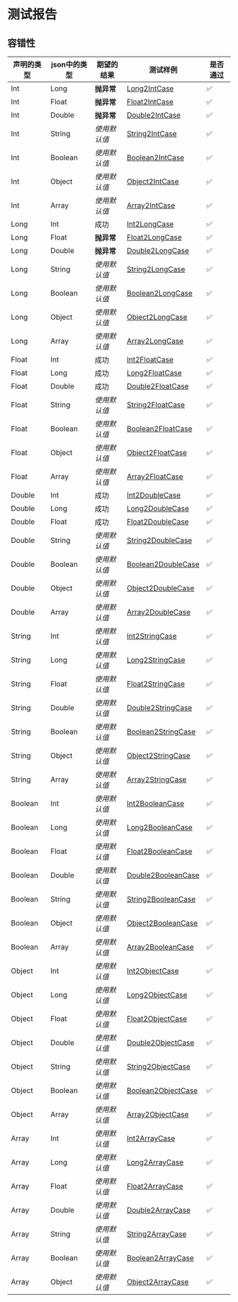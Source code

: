# 测试报告

## 容错性

| 声明的类型 | json中的类型 | 期望的结果 | 测试样例 | 是否通过 |
| --- | --- | --- | --- | --- |
| Int | Long | **抛异常** | [Long2IntCase](src/test/java/com/spirytusz/booster/test/cases/unexpecttype/IntCases.kt#L33) | ✅ |
| Int | Float | **抛异常** | [Float2IntCase](src/test/java/com/spirytusz/booster/test/cases/unexpecttype/IntCases.kt#L38) | ✅ |
| Int | Double | **抛异常** | [Double2IntCase](src/test/java/com/spirytusz/booster/test/cases/unexpecttype/IntCases.kt#L43) | ✅ |
| Int | String | *使用默认值* | [String2IntCase](src/test/java/com/spirytusz/booster/test/cases/unexpecttype/IntCases.kt#L48) | ✅ |
| Int | Boolean | *使用默认值* | [Boolean2IntCase](src/test/java/com/spirytusz/booster/test/cases/unexpecttype/IntCases.kt#L56) | ✅ |
| Int | Object | *使用默认值* | [Object2IntCase](src/test/java/com/spirytusz/booster/test/cases/unexpecttype/IntCases.kt#L64) | ✅ |
| Int | Array | *使用默认值* | [Array2IntCase](src/test/java/com/spirytusz/booster/test/cases/unexpecttype/IntCases.kt#L72) | ✅ |
| Long | Int | 成功 | [Int2LongCase](src/test/java/com/spirytusz/booster/test/cases/unexpecttype/LongCases.kt#L35) | ✅ |
| Long | Float | **抛异常** | [Float2LongCase](src/test/java/com/spirytusz/booster/test/cases/unexpecttype/LongCases.kt#L41) | ✅ |
| Long | Double | **抛异常** | [Double2LongCase](src/test/java/com/spirytusz/booster/test/cases/unexpecttype/LongCases.kt#L50) | ✅ |
| Long | String | *使用默认值* | [String2LongCase](src/test/java/com/spirytusz/booster/test/cases/unexpecttype/LongCases.kt#L59) | ✅ |
| Long | Boolean | *使用默认值* | [Boolean2LongCase](src/test/java/com/spirytusz/booster/test/cases/unexpecttype/LongCases.kt#L68) | ✅ |
| Long | Object | *使用默认值* | [Object2LongCase](src/test/java/com/spirytusz/booster/test/cases/unexpecttype/LongCases.kt#L77) | ✅ |
| Long | Array | *使用默认值* | [Array2LongCase](src/test/java/com/spirytusz/booster/test/cases/unexpecttype/LongCases.kt#L86) | ✅ |
| Float | Int | 成功 | [Int2FloatCase](src/test/java/com/spirytusz/booster/test/cases/unexpecttype/FloatCases.kt#L35) | ✅ |
| Float | Long | 成功 | [Long2FloatCase](src/test/java/com/spirytusz/booster/test/cases/unexpecttype/FloatCases.kt#L40) | ✅ |
| Float | Double | 成功 | [Double2FloatCase](src/test/java/com/spirytusz/booster/test/cases/unexpecttype/FloatCases.kt#L45) | ✅ |
| Float | String | *使用默认值* | [String2FloatCase](src/test/java/com/spirytusz/booster/test/cases/unexpecttype/FloatCases.kt#L50) | ✅ |
| Float | Boolean | *使用默认值* | [Boolean2FloatCase](src/test/java/com/spirytusz/booster/test/cases/unexpecttype/FloatCases.kt#L58) | ✅ |
| Float | Object | *使用默认值* | [Object2FloatCase](src/test/java/com/spirytusz/booster/test/cases/unexpecttype/FloatCases.kt#L66) | ✅ |
| Float | Array | *使用默认值* | [Array2FloatCase](src/test/java/com/spirytusz/booster/test/cases/unexpecttype/FloatCases.kt#L74) | ✅ |
| Double | Int | 成功 | [Int2DoubleCase](src/test/java/com/spirytusz/booster/test/cases/unexpecttype/DoubleCases.kt#L33) | ✅ |
| Double | Long | 成功 | [Long2DoubleCase](src/test/java/com/spirytusz/booster/test/cases/unexpecttype/DoubleCases.kt#L38) | ✅ |
| Double | Float | 成功 | [Float2DoubleCase](src/test/java/com/spirytusz/booster/test/cases/unexpecttype/DoubleCases.kt#L43) | ✅ |
| Double | String | *使用默认值* | [String2DoubleCase](src/test/java/com/spirytusz/booster/test/cases/unexpecttype/DoubleCases.kt#L48) | ✅ |
| Double | Boolean | *使用默认值* | [Boolean2DoubleCase](src/test/java/com/spirytusz/booster/test/cases/unexpecttype/DoubleCases.kt#L56) | ✅ |
| Double | Object | *使用默认值* | [Object2DoubleCase](src/test/java/com/spirytusz/booster/test/cases/unexpecttype/DoubleCases.kt#L64) | ✅ |
| Double | Array | *使用默认值* | [Array2DoubleCase](src/test/java/com/spirytusz/booster/test/cases/unexpecttype/DoubleCases.kt#L72) | ✅ |
| String | Int | *使用默认值* | [Int2StringCase](src/test/java/com/spirytusz/booster/test/cases/unexpecttype/StringCases.kt#L33) | ✅ |
| String | Long | *使用默认值* | [Long2StringCase](src/test/java/com/spirytusz/booster/test/cases/unexpecttype/StringCases.kt#L38) | ✅ |
| String | Float | *使用默认值* | [Float2StringCase](src/test/java/com/spirytusz/booster/test/cases/unexpecttype/StringCases.kt#L43) | ✅ |
| String | Double | *使用默认值* | [Double2StringCase](src/test/java/com/spirytusz/booster/test/cases/unexpecttype/StringCases.kt#L48) | ✅ |
| String | Boolean | *使用默认值* | [Boolean2StringCase](src/test/java/com/spirytusz/booster/test/cases/unexpecttype/StringCases.kt#L53) | ✅ |
| String | Object | *使用默认值* | [Object2StringCase](src/test/java/com/spirytusz/booster/test/cases/unexpecttype/StringCases.kt#L58) | ✅ |
| String | Array | *使用默认值* | [Array2StringCase](src/test/java/com/spirytusz/booster/test/cases/unexpecttype/StringCases.kt#L63) | ✅ |
| Boolean | Int | *使用默认值* | [Int2BooleanCase](src/test/java/com/spirytusz/booster/test/cases/unexpecttype/BooleanCases.kt#L33) | ✅ |
| Boolean | Long | *使用默认值* | [Long2BooleanCase](src/test/java/com/spirytusz/booster/test/cases/unexpecttype/BooleanCases.kt#L38) | ✅ |
| Boolean | Float | *使用默认值* | [Float2BooleanCase](src/test/java/com/spirytusz/booster/test/cases/unexpecttype/BooleanCases.kt#L43) | ✅ |
| Boolean | Double | *使用默认值* | [Double2BooleanCase](src/test/java/com/spirytusz/booster/test/cases/unexpecttype/BooleanCases.kt#L48) | ✅ |
| Boolean | String | *使用默认值* | [String2BooleanCase](src/test/java/com/spirytusz/booster/test/cases/unexpecttype/BooleanCases.kt#L53) | ✅ |
| Boolean | Object | *使用默认值* | [Object2BooleanCase](src/test/java/com/spirytusz/booster/test/cases/unexpecttype/BooleanCases.kt#L58) | ✅ |
| Boolean | Array | *使用默认值* | [Array2BooleanCase](src/test/java/com/spirytusz/booster/test/cases/unexpecttype/BooleanCases.kt#L63) | ✅ |
| Object | Int | *使用默认值* | [Int2ObjectCase](src/test/java/com/spirytusz/booster/test/cases/unexpecttype/ObjectCases.kt#L33) | ✅ |
| Object | Long | *使用默认值* | [Long2ObjectCase](src/test/java/com/spirytusz/booster/test/cases/unexpecttype/ObjectCases.kt#L38) | ✅ |
| Object | Float | *使用默认值* | [Float2ObjectCase](src/test/java/com/spirytusz/booster/test/cases/unexpecttype/ObjectCases.kt#L43) | ✅ |
| Object | Double | *使用默认值* | [Double2ObjectCase](src/test/java/com/spirytusz/booster/test/cases/unexpecttype/ObjectCases.kt#L48) | ✅ |
| Object | String | *使用默认值* | [String2ObjectCase](src/test/java/com/spirytusz/booster/test/cases/unexpecttype/ObjectCases.kt#L58) | ✅ |
| Object | Boolean | *使用默认值* | [Boolean2ObjectCase](src/test/java/com/spirytusz/booster/test/cases/unexpecttype/ObjectCases.kt#L53) | ✅ |
| Object | Array | *使用默认值* | [Array2ObjectCase](src/test/java/com/spirytusz/booster/test/cases/unexpecttype/ObjectCases.kt#L63) | ✅ |
| Array | Int | *使用默认值* | [Int2ArrayCase](src/test/java/com/spirytusz/booster/test/cases/unexpecttype/ArrayCases.kt#L33) | ✅ |
| Array | Long | *使用默认值* | [Long2ArrayCase](src/test/java/com/spirytusz/booster/test/cases/unexpecttype/ArrayCases.kt#L38) | ✅ |
| Array | Float | *使用默认值* | [Float2ArrayCase](src/test/java/com/spirytusz/booster/test/cases/unexpecttype/ArrayCases.kt#L43) | ✅ |
| Array | Double | *使用默认值* | [Double2ArrayCase](src/test/java/com/spirytusz/booster/test/cases/unexpecttype/ArrayCases.kt#L48) | ✅ |
| Array | String | *使用默认值* | [String2ArrayCase](src/test/java/com/spirytusz/booster/test/cases/unexpecttype/ArrayCases.kt#L58) | ✅ |
| Array | Boolean | *使用默认值* | [Boolean2ArrayCase](src/test/java/com/spirytusz/booster/test/cases/unexpecttype/ArrayCases.kt#L53) | ✅ |
| Array | Object | *使用默认值* | [Object2ArrayCase](src/test/java/com/spirytusz/booster/test/cases/unexpecttype/ArrayCases.kt#L63) | ✅ |
